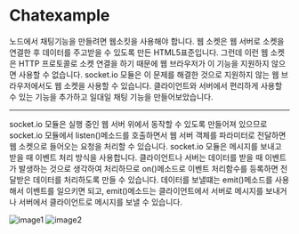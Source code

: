 Chatexample
======================

노드에서 채팅기능을 만들려면 웹소킷을 사용해야 합니다. 웹 소켓은 웹 서버로 소켓을 연결한 후 데이터를 주고받을 수 있도록 만든 HTML5표준입니다. 그런데 이런 웹 소켓은 HTTP 프로토콜로 소켓 연결을 하기 때문에 웹 브라우저가 이 기능을 지원하지 않으면 사용할 수 없습니다. socket.io 모듈은 이 문제를 해결한 것으로 지원하지 않는 웹 브라우저에서도 웹 소켓을 사용할 수 있습니다. 클라이언트와 서버에서 편리하게 사용할 수 있는 기능을 추가하고 일대일 채팅 기능을 만들어보았습니다.

-------------------------------
socket.io 모듈은 실행 중인 웹 서버 위에서 동작할 수 있도록 만들어져 있으므로 socket.io 모듈에서 listen()메소드를 호출하면서 웹 서버 객체를 파라미터로 전달하면 웹 소켓으로 들어오는 요청을 처리할 수 있습니다. socket.io 모듈은 메시지를 보내고 받을 때 이벤트 처리 방식을 사용합니다. 클라이언트나 서버는 데이터를 받을 때 이벤트가 발생하는 것으로 생각하여 처리하므로 on()메소드로 이벤트 처리함수를 등록하면 전달받은 데이터를 처리하도록 만들 수 있습니다. 데이터를 보낼떄는 emit()메소드를 사용해서 이벤트를 일으키면 되고, emit()메소드는 클라이언트에서 서버로 메시지를 보내거나 서버에서 클라이언트로 메시지를 보낼 수 있습니다.

![image1](http://drive.google.com/uc?export=view&id=1HUtcYupiid3vmgz36M1Ik4BuRFDlAPAL "image1")
![image2](http://drive.google.com/uc?export=view&id=1brWQo8c7wHwBQ-ODxM5QcCX3DPm1ppmj "image2")
